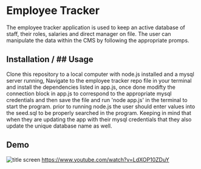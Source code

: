 

# Employee Tracker

The employee tracker application is used to keep an active database of staff, their roles, salaries and direct manager on file.  The user can manipulate the data within the CMS by following the appropriate promps.



## Installation / ## Usage

Clone this repository to a local computer with node.js installed and a mysql server running, Navigate to the employee tracker repo file in your terminal and install the dependencies listed in app.js, once done modifty the connection block in app.js to correspond to the appropriate mysql credentials and then save the file and run 'node app.js' in the terminal to start the program.  prior to running node.js the user should enter values into the seed.sql to be properly searched in the program.  Keeping in mind that when they are updating the app with their mysql credentials that they also update the unique database name as well.




## Demo
![title screen](https://user-images.githubusercontent.com/78169011/126860309-9cf1f847-400d-4850-a743-21277fd72af4.png)
https://www.youtube.com/watch?v=LdXOP10ZDuY
